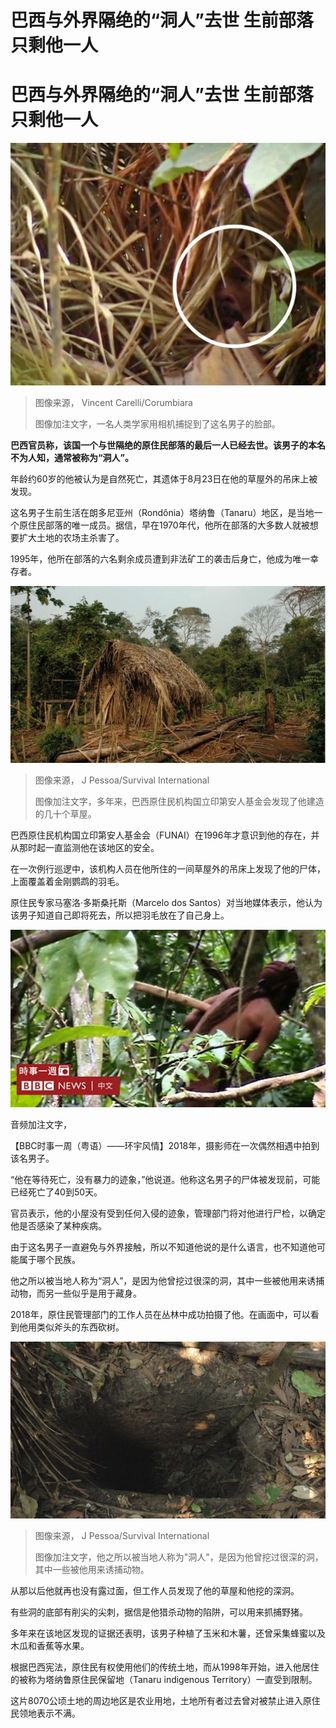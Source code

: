 # 巴西与外界隔绝的“洞人”去世 生前部落只剩他一人

#  巴西与外界隔绝的“洞人”去世 生前部落只剩他一人


![“洞人”的脸部照片](_126477938_face.png)

> 图像来源，  Vincent Carelli/Corumbiara
>
> 图像加注文字，一名人类学家用相机捕捉到了这名男子的脸部。

**巴西官员称，该国一个与世隔绝的原住民部落的最后一人已经去世。该男子的本名不为人知，通常被称为“洞人”。**

年龄约60岁的他被认为是自然死亡，其遗体于8月23日在他的草屋外的吊床上被发现。

这名男子生前生活在朗多尼亚州（Rondônia）塔纳鲁（Tanaru）地区，是当地一个原住民部落的唯一成员。据信，早在1970年代，他所在部落的大多数人就被想要扩大土地的农场主杀害了。

1995年，他所在部落的六名剩余成员遭到非法矿工的袭击后身亡，他成为唯一幸存者。

![多年来，巴西原住民机构国立印第安人基金会发现了他建造的几十个草屋。](_126492494_a0e6ce00-6fb6-4268-abb5-17b5b60304b8.jpg)

> 图像来源，  J Pessoa/Survival International
>
> 图像加注文字，多年来，巴西原住民机构国立印第安人基金会发现了他建造的几十个草屋。

巴西原住民机构国立印第安人基金会（FUNAI）在1996年才意识到他的存在，并从那时起一直监测他在该地区的安全。

在一次例行巡逻中，该机构人员在他所住的一间草屋外的吊床上发现了他的尸体，上面覆盖着金刚鹦鹉的羽毛。

原住民专家马塞洛·多斯桑托斯（Marcelo dos Santos）对当地媒体表示，他认为该男子知道自己即将死去，所以把羽毛放在了自己身上。

![](p06gljf8.jpg)

音频加注文字，

【BBC时事一周（粤语）——环宇风情】2018年，摄影师在一次偶然相遇中拍到该名男子。

“他在等待死亡，没有暴力的迹象，”他说道。他称这名男子的尸体被发现前，可能已经死亡了40到50天。

官员表示，他的小屋没有受到任何入侵的迹象，管理部门将对他进行尸检，以确定他是否感染了某种疾病。

由于这名男子一直避免与外界接触，所以不知道他说的是什么语言，也不知道他可能属于哪个民族。

他之所以被当地人称为“洞人”，是因为他曾挖过很深的洞，其中一些被他用来诱捕动物，而另一些似乎是用于藏身。

2018年，原住民管理部门的工作人员在丛林中成功拍摄了他。在画面中，可以看到他用类似斧头的东西砍树。

![他曾挖过很深的洞](_126492493_hole.jpg)

> 图像来源，  J Pessoa/Survival International
>
> 图像加注文字，他之所以被当地人称为"洞人"，是因为他曾挖过很深的洞，其中一些被他用来诱捕动物。

从那以后他就再也没有露过面，但工作人员发现了他的草屋和他挖的深洞。

有些洞的底部有削尖的尖刺，据信是他猎杀动物的陷阱，可以用来抓捕野猪。

多年来在该地区发现的证据还表明，该男子种植了玉米和木薯，还曾采集蜂蜜以及木瓜和香蕉等水果。

根据巴西宪法，原住民有权使用他们的传统土地，而从1998年开始，进入他居住的被称为塔纳鲁原住民保留地（Tanaru indigenous Territory）一直受到限制。

这片8070公顷土地的周边地区是农业用地，土地所有者过去曾对被禁止进入原住民领地表示不满。


